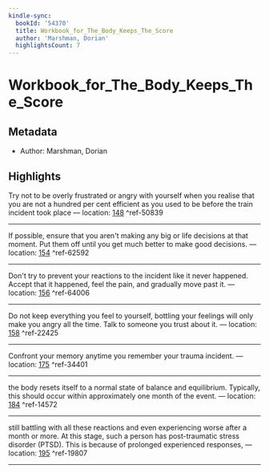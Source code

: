 ```yaml
---
kindle-sync:
  bookId: '54370'
  title: Workbook_for_The_Body_Keeps_The_Score
  author: 'Marshman, Dorian'
  highlightsCount: 7
---
```

# Workbook_for_The_Body_Keeps_The_Score
## Metadata
* Author: Marshman, Dorian

## Highlights
Try not to be overly frustrated or angry with yourself when you realise that you are not a hundred per cent efficient as you used to be before the train incident took place — location: [148]() ^ref-50839

---
If possible, ensure that you aren't making any big or life decisions at that moment. Put them off until you get much better to make good decisions. — location: [154]() ^ref-62592

---
Don't try to prevent your reactions to the incident like it never happened. Accept that it happened, feel the pain, and gradually move past it. — location: [156]() ^ref-64006

---
Do not keep everything you feel to yourself, bottling your feelings will only make you angry all the time. Talk to someone you trust about it. — location: [158]() ^ref-22425

---
Confront your memory anytime you remember your trauma incident. — location: [175]() ^ref-34401

---
the body resets itself to a normal state of balance and equilibrium. Typically, this should occur within approximately one month of the event. — location: [184]() ^ref-14572

---
still battling with all these reactions and even experiencing worse after a month or more. At this stage, such a person has post-traumatic stress disorder (PTSD). This is because of prolonged experienced responses, — location: [195]() ^ref-19807

---
